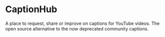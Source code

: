 # CaptionHub
A place to request, share or improve on captions for YouTube videos. The open source alternative to the now deprecated community captions.
